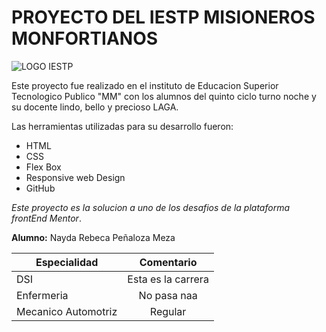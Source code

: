 # PROYECTO DEL IESTP MISIONEROS MONFORTIANOS
![LOGO IESTP](https://iestpmonfortianos.jedu.pe/logo_uni)

Este proyecto fue realizado en el instituto de Educacion Superior Tecnologico Publico "MM" con los alumnos del quinto ciclo turno noche y su docente lindo, bello y precioso LAGA.

Las herramientas utilizadas para su desarrollo fueron:

* HTML
* CSS
* Flex Box
* Responsive web Design
* GitHub

_Este proyecto es la solucion a uno de los desafios de la plataforma frontEnd Mentor_.

**Alumno:** Nayda Rebeca Peñaloza Meza

 | Especialidad  | Comentario |
| -------------  |:-------------:|
| DSI            | Esta es la carrera |
| Enfermeria     | No pasa naa    |
| Mecanico Automotriz      | Regular |
